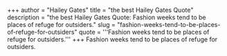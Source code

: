 +++
author = "Hailey Gates"
title = "the best Hailey Gates Quote"
description = "the best Hailey Gates Quote: Fashion weeks tend to be places of refuge for outsiders."
slug = "fashion-weeks-tend-to-be-places-of-refuge-for-outsiders"
quote = '''Fashion weeks tend to be places of refuge for outsiders.'''
+++
Fashion weeks tend to be places of refuge for outsiders.
